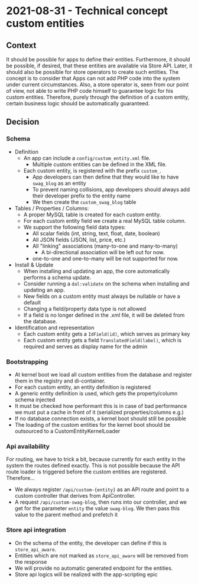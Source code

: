 # 2021-08-31 - Technical concept custom entities

## Context
It should be possible for apps to define their entities. Furthermore, it should be possible, if desired, that these entities are available via Store API.
Later, it should also be possible for store operators to create such entities. The concept is to consider that Apps can not add PHP code into the system under current circumstances. Also, a store operator is, seen from our point of view, not able to write PHP code himself to guarantee logic for his custom entities.
Therefore, purely through the definition of a custom entity, certain business logic should be automatically guaranteed.

## Decision

### Schema
* Definition
    * An app can include a `config/custom_entity.xml` file.
        * Multiple custom entities can be defined in the XML file.
    * Each custom entity, is registered with the prefix `custom_`.
        * App developers can then define that they would like to have `swag_blog` as an entity
        * To prevent naming collisions, app developers should always add their developer prefix to the entity name 
        * We then create the `custom_swag_blog` table
* Tables / Properties / Columns:
    * A proper MySQL table is created for each custom entity.
    * For each custom entity field we create a real MySQL table column.
    * We support the following field data types:
        * All scalar fields (int, string, text, float, date, boolean)
        * All JSON fields (JSON, list, price, etc.)
        * All "linking" associations (many-to-one and many-to-many)
            * A bi-directional association will be left out for now.
        * one-to-one and one-to-many will be not supported for now.
* Install & Update
    * When installing and updating an app, the core automatically performs a schema update.
    * Consider running a `dal:validate` on the schema when installing and updating an app.
    * New fields on a custom entity must always be nullable or have a default
    * Changing a field/property data type is not allowed
    * If a field is no longer defined in the .xml file, it will be deleted from the database.
* Identification and representation
    * Each custom entity gets a `IdField(id)`, which serves as primary key
    * Each custom entity gets a field `TranslatedField(label)`, which is required and serves as display name for the admin

### Bootstrapping
* At kernel boot we load all custom entities from the database and register them in the registry and di-container.
* For each custom entity, an entity definition is registered
* A generic entity definition is used, which gets the property/column schema injected
* It must be checked how performant this is in case of bad performance we must put a cache in front of it (serialized properties/columns e.g.)
* If no database connection exists, a kernel boot should still be possible
* The loading of the custom entities for the kernel boot should be outsourced to a CustomEntityKernelLoader

### Api availability
For routing, we have to trick a bit, because currently for each entity in the system the routes defined exactly. This is not possible because the API route loader is triggered before the custom entities are registered. Therefore...
* We always register `/api/custom-{entity}` as an API route and point to a custom controller that derives from ApiController.
* A request `/api/custom-swag-blog`, then runs into our controller, and we get for the parameter `entity` the value `swag-blog`. We then pass this value to the parent method and prefetch it

### Store api integration
* On the schema of the entity, the developer can define if this is `store_api_aware`.
* Entities which are not marked as `store_api_aware` will be removed from the response
* We will provide no automatic generated endpoint for the entities.
* Store api logics will be realized with the app-scripting epic
